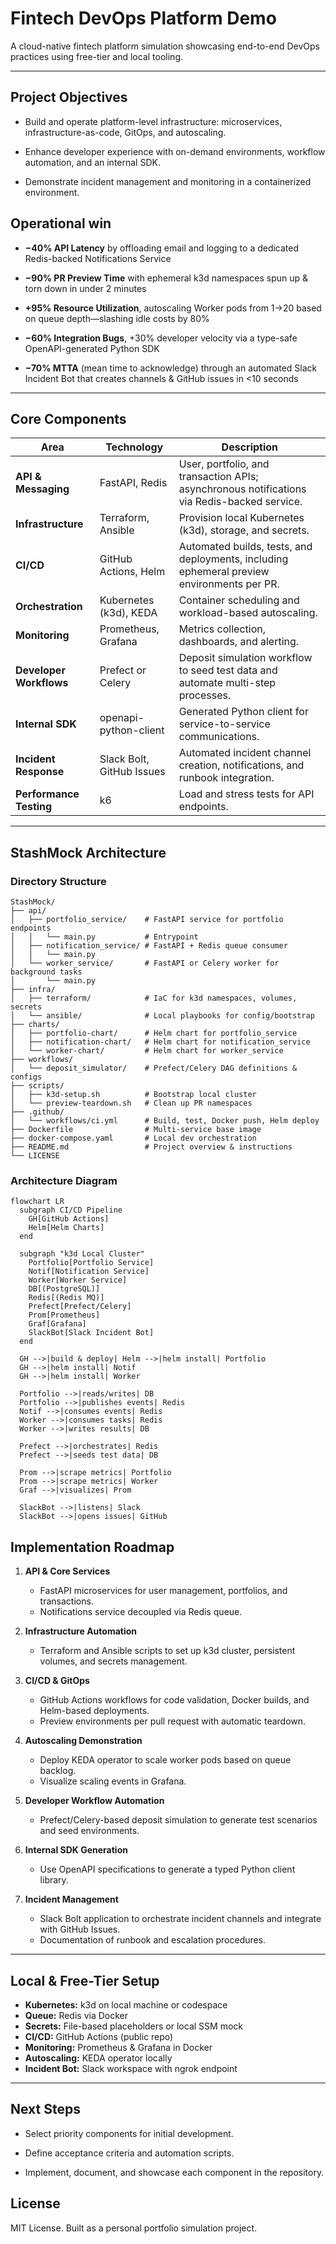 
# Fintech DevOps Platform Demo

A cloud-native fintech platform simulation showcasing end-to-end DevOps practices using free-tier and local tooling.

---

## Project Objectives

- Build and operate platform-level infrastructure: microservices, infrastructure-as-code, GitOps, and autoscaling.

- Enhance developer experience with on-demand environments, workflow automation, and an internal SDK.

- Demonstrate incident management and monitoring in a containerized environment.

## Operational win

- **−40% API Latency** by offloading email and logging to a dedicated Redis-backed Notifications Service  

- **−90% PR Preview Time** with ephemeral k3d namespaces spun up & torn down in under 2 minutes  

- **+95% Resource Utilization**, autoscaling Worker pods from 1→20 based on queue depth—slashing idle costs by 80%  

- **−60% Integration Bugs**, +30% developer velocity via a type-safe OpenAPI-generated Python SDK  

- **−70% MTTA** (mean time to acknowledge) through an automated Slack Incident Bot that creates channels & GitHub issues in <10 seconds  


---


##  Core Components

| Area                 | Technology                         | Description                                                    |
|----------------------|------------------------------------|----------------------------------------------------------------|
| **API & Messaging**  | FastAPI, Redis                     | User, portfolio, and transaction APIs; asynchronous notifications via Redis-backed service. |
| **Infrastructure**   | Terraform, Ansible                 | Provision local Kubernetes (k3d), storage, and secrets.        |
| **CI/CD**            | GitHub Actions, Helm               | Automated builds, tests, and deployments, including ephemeral preview environments per PR. |
| **Orchestration**    | Kubernetes (k3d), KEDA             | Container scheduling and workload-based autoscaling.           |
| **Monitoring**       | Prometheus, Grafana                | Metrics collection, dashboards, and alerting.                 |
| **Developer Workflows** | Prefect or Celery              | Deposit simulation workflow to seed test data and automate multi-step processes. |
| **Internal SDK**     | openapi-python-client              | Generated Python client for service-to-service communications. |
| **Incident Response**| Slack Bolt, GitHub Issues          | Automated incident channel creation, notifications, and runbook integration. |
| **Performance Testing** | k6                             | Load and stress tests for API endpoints.                      |

---

## StashMock Architecture

### Directory Structure
```text
StashMock/
├── api/                      
│   ├── portfolio_service/    # FastAPI service for portfolio endpoints  
│   │   └── main.py           # Entrypoint  
│   ├── notification_service/ # FastAPI + Redis queue consumer  
│   │   └── main.py  
│   └── worker_service/       # FastAPI or Celery worker for background tasks  
│       └── main.py  
├── infra/                    
│   ├── terraform/            # IaC for k3d namespaces, volumes, secrets  
│   └── ansible/              # Local playbooks for config/bootstrap  
├── charts/                   
│   ├── portfolio-chart/      # Helm chart for portfolio_service  
│   ├── notification-chart/   # Helm chart for notification_service  
│   └── worker-chart/         # Helm chart for worker_service  
├── workflows/                
│   └── deposit_simulator/    # Prefect/Celery DAG definitions & configs  
├── scripts/                  
│   ├── k3d-setup.sh          # Bootstrap local cluster  
│   └── preview-teardown.sh   # Clean up PR namespaces  
├── .github/                  
│   └── workflows/ci.yml      # Build, test, Docker push, Helm deploy  
├── Dockerfile                # Multi-service base image  
├── docker-compose.yaml       # Local dev orchestration  
├── README.md                 # Project overview & instructions  
└── LICENSE  
``` 

### Architecture Diagram

```
flowchart LR
  subgraph CI/CD Pipeline
    GH[GitHub Actions]
    Helm[Helm Charts]
  end

  subgraph "k3d Local Cluster"
    Portfolio[Portfolio Service]
    Notif[Notification Service]
    Worker[Worker Service]
    DB[(PostgreSQL)]
    Redis[(Redis MQ)]
    Prefect[Prefect/Celery]
    Prom[Prometheus]
    Graf[Grafana]
    SlackBot[Slack Incident Bot]
  end

  GH -->|build & deploy| Helm -->|helm install| Portfolio
  GH -->|helm install| Notif
  GH -->|helm install| Worker

  Portfolio -->|reads/writes| DB
  Portfolio -->|publishes events| Redis
  Notif -->|consumes events| Redis
  Worker -->|consumes tasks| Redis
  Worker -->|writes results| DB

  Prefect -->|orchestrates| Redis
  Prefect -->|seeds test data| DB

  Prom -->|scrape metrics| Portfolio
  Prom -->|scrape metrics| Worker
  Graf -->|visualizes| Prom

  SlackBot -->|listens| Slack
  SlackBot -->|opens issues| GitHub
```

##  Implementation Roadmap

1. **API & Core Services**  
   - FastAPI microservices for user management, portfolios, and transactions.  
   - Notifications service decoupled via Redis queue.

2. **Infrastructure Automation**  
   - Terraform and Ansible scripts to set up k3d cluster, persistent volumes, and secrets management.

3. **CI/CD & GitOps**  
   - GitHub Actions workflows for code validation, Docker builds, and Helm-based deployments.  
   - Preview environments per pull request with automatic teardown.

4. **Autoscaling Demonstration**  
   - Deploy KEDA operator to scale worker pods based on queue backlog.  
   - Visualize scaling events in Grafana.

5. **Developer Workflow Automation**  
   - Prefect/Celery-based deposit simulation to generate test scenarios and seed environments.

6. **Internal SDK Generation**  
   - Use OpenAPI specifications to generate a typed Python client library.

7. **Incident Management**  
   - Slack Bolt application to orchestrate incident channels and integrate with GitHub Issues.  
   - Documentation of runbook and escalation procedures.

---

## Local & Free-Tier Setup

- **Kubernetes:** k3d on local machine or codespace  
- **Queue:** Redis via Docker  
- **Secrets:** File-based placeholders or local SSM mock  
- **CI/CD:** GitHub Actions (public repo)  
- **Monitoring:** Prometheus & Grafana in Docker  
- **Autoscaling:** KEDA operator locally  
- **Incident Bot:** Slack workspace with ngrok endpoint

---

## Next Steps

- Select priority components for initial development.  

- Define acceptance criteria and automation scripts.  

- Implement, document, and showcase each component in the repository.


## License
MIT License. Built as a personal portfolio simulation project.